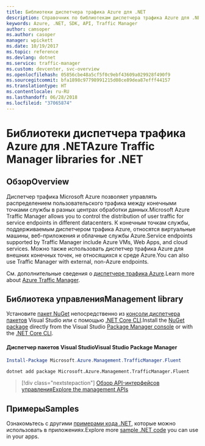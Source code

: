 ```yaml
---
title: Библиотеки диспетчера трафика Azure для .NET
description: Справочник по библиотекам диспетчера трафика Azure для .NET
keywords: Azure, .NET, SDK, API, Traffic Manager
author: camsoper
ms.author: casoper
manager: wpickett
ms.date: 10/19/2017
ms.topic: reference
ms.devlang: dotnet
ms.service: traffic-manager
ms.custom: devcenter, svc-overview
ms.openlocfilehash: 05856cbe48a5cf5f0c9ebf43609a029928f490f9
ms.sourcegitcommit: bfa1898c97798991215d08ce89dea87efff44157
ms.translationtype: HT
ms.contentlocale: ru-RU
ms.lasthandoff: 06/28/2018
ms.locfileid: "37065874"
---
```

# <a name="azure-traffic-manager-libraries-for-net"></a><span data-ttu-id="e8b0a-104">Библиотеки диспетчера трафика Azure для .NET</span><span class="sxs-lookup"><span data-stu-id="e8b0a-104">Azure Traffic Manager libraries for .NET</span></span>

## <a name="overview"></a><span data-ttu-id="e8b0a-105">Обзор</span><span class="sxs-lookup"><span data-stu-id="e8b0a-105">Overview</span></span>

<span data-ttu-id="e8b0a-106">Диспетчер трафика Microsoft Azure позволяет управлять распределением пользовательского трафика между конечными точками службы в разных центрах обработки данных.</span><span class="sxs-lookup"><span data-stu-id="e8b0a-106">Microsoft Azure Traffic Manager allows you to control the distribution of user traffic for service endpoints in different datacenters.</span></span> <span data-ttu-id="e8b0a-107">К конечным точкам службы, поддерживаемым диспетчером трафика Azure, относятся виртуальные машины, веб-приложения и облачные службы Azure.</span><span class="sxs-lookup"><span data-stu-id="e8b0a-107">Service endpoints supported by Traffic Manager include Azure VMs, Web Apps, and cloud services.</span></span> <span data-ttu-id="e8b0a-108">Можно также использовать диспетчер трафика Azure для внешних конечных точек, не относящихся к среде Azure.</span><span class="sxs-lookup"><span data-stu-id="e8b0a-108">You can also use Traffic Manager with external, non-Azure endpoints.</span></span>

<span data-ttu-id="e8b0a-109">См. дополнительные сведения о [диспетчере трафика Azure](/azure/traffic-manager/traffic-manager-overview).</span><span class="sxs-lookup"><span data-stu-id="e8b0a-109">Learn more about [Azure Traffic Manager](/azure/traffic-manager/traffic-manager-overview).</span></span>  

## <a name="management-library"></a><span data-ttu-id="e8b0a-110">Библиотека управления</span><span class="sxs-lookup"><span data-stu-id="e8b0a-110">Management library</span></span>

<span data-ttu-id="e8b0a-111">Установите [пакет NuGet](https://www.nuget.org/packages/Microsoft.Azure.Management.TrafficManager.Fluent) непосредственно из [консоли диспетчера пакетов][PackageManager] Visual Studio или с помощью [.NET Core CLI][DotNetCLI].</span><span class="sxs-lookup"><span data-stu-id="e8b0a-111">Install the [NuGet package](https://www.nuget.org/packages/Microsoft.Azure.Management.TrafficManager.Fluent) directly from the Visual Studio [Package Manager console][PackageManager] or with the [.NET Core CLI][DotNetCLI].</span></span>

#### <a name="visual-studio-package-manager"></a><span data-ttu-id="e8b0a-112">Диспетчер пакетов Visual Studio</span><span class="sxs-lookup"><span data-stu-id="e8b0a-112">Visual Studio Package Manager</span></span>

```powershell
Install-Package Microsoft.Azure.Management.TrafficManager.Fluent
```

```bash
dotnet add package Microsoft.Azure.Management.TrafficManager.Fluent
```

> [!div class="nextstepaction"]
> [<span data-ttu-id="e8b0a-113">Обзор API-интерфейсов управления</span><span class="sxs-lookup"><span data-stu-id="e8b0a-113">Explore the management APIs</span></span>](/dotnet/api/overview/azure/trafficmanager/management)

## <a name="samples"></a><span data-ttu-id="e8b0a-114">Примеры</span><span class="sxs-lookup"><span data-stu-id="e8b0a-114">Samples</span></span>

<span data-ttu-id="e8b0a-115">Ознакомьтесь с другими [примерами кода .NET](https://azure.microsoft.com/resources/samples/?platform=dotnet), которые можно использовать в приложениях.</span><span class="sxs-lookup"><span data-stu-id="e8b0a-115">Explore more [sample .NET code](https://azure.microsoft.com/resources/samples/?platform=dotnet) you can use in your apps.</span></span>

[PackageManager]: https://docs.microsoft.com/nuget/tools/package-manager-console
[DotNetCLI]: https://docs.microsoft.com/dotnet/core/tools/dotnet-add-package